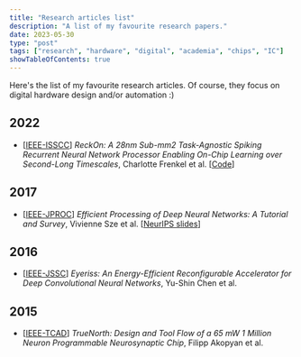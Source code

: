 ```yaml
---
title: "Research articles list"
description: "A list of my favourite research papers."
date: 2023-05-30
type: "post"
tags: ["research", "hardware", "digital", "academia", "chips", "IC"]
showTableOfContents: true
---
```


Here's the list of my favourite research articles. Of course, they focus on digital hardware design and/or automation :)

## 2022

* [[IEEE-ISSCC](https://ieeexplore.ieee.org/document/9731734)] *ReckOn: A 28nm Sub-mm2 Task-Agnostic Spiking Recurrent Neural Network Processor Enabling On-Chip Learning over Second-Long Timescales*, Charlotte Frenkel et al. [[Code](https://github.com/chfrenkel/reckon/)]
## 2017

* [[IEEE-JPROC](https://arxiv.org/abs/1703.09039)] *Efficient Processing of Deep Neural Networks: A Tutorial and Survey*, Vivienne Sze et al.  [[NeurIPS slides](http://eyeriss.mit.edu/2019_neurips_tutorial.pdf)]

## 2016 

* [[IEEE-JSSC](https://people.csail.mit.edu/emer/papers/2017.01.jssc.eyeriss_design.pdf)] *Eyeriss: An Energy-Efficient Reconfigurable Accelerator for Deep Convolutional Neural Networks*, Yu-Shin Chen et al.

## 2015 

* [[IEEE-TCAD](https://redwood.berkeley.edu/wp-content/uploads/2021/08/Akopyan2015.pdf)] *TrueNorth: Design and Tool Flow of a 65 mW 1 Million Neuron Programmable Neurosynaptic Chip*, Filipp Akopyan et al.

